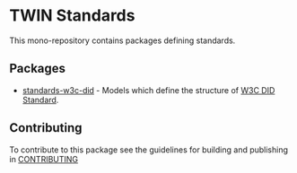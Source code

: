 # TWIN Standards

This mono-repository contains packages defining standards.

## Packages

- [standards-w3c-did](packages/standards-w3c-did/README.md) - Models which define the structure of [W3C DID Standard](https://www.w3.org/TR/did-core/).

## Contributing

To contribute to this package see the guidelines for building and publishing in [CONTRIBUTING](./CONTRIBUTING.md)
